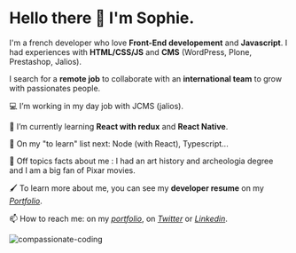 # Hello there 👋 I'm Sophie. 

<p> I'm a french developer who love <b>Front-End developement</b> and <b>Javascript</b>. I had experiences with <b>HTML/CSS/JS</b> and <b>CMS</b> (WordPress, Plone, Prestashop, Jalios).</p>
<p> I search for a <b>remote job</b> to collaborate with an <b>international team</b> to grow with passionates people.</p>

<p>💻 I’m working in my day job with JCMS (jalios).</p>

<p>🔭 I’m currently learning <b>React with redux</b> and <b>React Native</b>.</p>

🌱 On my "to learn" list next: Node (with React), Typescript... 

🤠 Off topics facts about me : I had an art history and archeologia degree and I am a big fan of Pixar movies.  

🖌️ To learn more about me, you can see my <b>developer resume</b> on my *[Portfolio](https://sophie-marchand.netlify.app/Resume)*.

📫 How to reach me: on my *[portfolio](https://sophie-marchand.netlify.app/Contact)*, on *[Twitter](https://twitter.com/S0f1eM)* or *[Linkedin](https://www.linkedin.com/in/sophie-marchand-web-developer/)*. 

![compassionate-coding](/S0f1eM/S0f1eM/blob/master/compassionate.jpeg)

